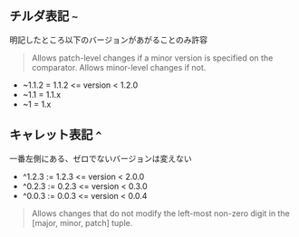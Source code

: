 ## チルダ表記 `~`

明記したところ以下のバージョンがあがることのみ許容

> Allows patch-level changes if a minor version is specified on the comparator. Allows minor-level changes if not.

- ~1.1.2 = 1.1.2 <= version < 1.2.0
- ~1.1 = 1.1.x
- ~1 = 1.x

## キャレット表記 `^`

一番左側にある、ゼロでないバージョンは変えない

- ^1.2.3 := 1.2.3 <= version < 2.0.0
- ^0.2.3 := 0.2.3 <= version < 0.3.0
- ^0.0.3 := 0.0.3 <= version < 0.0.4

> Allows changes that do not modify the left-most non-zero digit in the [major, minor, patch] tuple.

